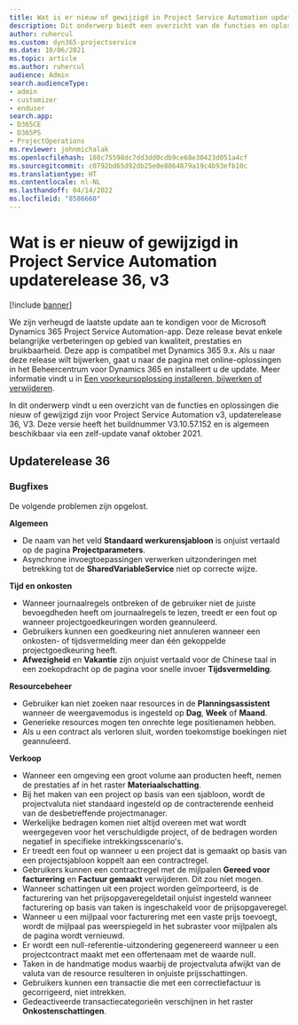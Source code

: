 ```yaml
---
title: Wat is er nieuw of gewijzigd in Project Service Automation updaterelease 36, v3
description: Dit onderwerp biedt een overzicht van de functies en oplossingen die beschikbaar zijn in Update-versie 36, V3 van Microsoft Dynamics 365 Project Service Automation.
author: ruhercul
ms.custom: dyn365-projectservice
ms.date: 10/06/2021
ms.topic: article
ms.author: ruhercul
audience: Admin
search.audienceType:
- admin
- customizer
- enduser
search.app:
- D365CE
- D365PS
- ProjectOperations
ms.reviewer: johnmichalak
ms.openlocfilehash: 108c75598dc7dd3dd0cdb9ce68e30423d051a4cf
ms.sourcegitcommit: c0792bd65d92db25e0e8864879a19c4b93efb10c
ms.translationtype: HT
ms.contentlocale: nl-NL
ms.lasthandoff: 04/14/2022
ms.locfileid: "8586660"
---
```

# <a name="whats-new-or-changed-in-project-service-automation-update-release-36-v3"></a>Wat is er nieuw of gewijzigd in Project Service Automation updaterelease 36, v3

[!include [banner](../includes/psa-now-project-operations.md)]

We zijn verheugd de laatste update aan te kondigen voor de Microsoft Dynamics 365 Project Service Automation-app. Deze release bevat enkele belangrijke verbeteringen op gebied van kwaliteit, prestaties en bruikbaarheid. Deze app is compatibel met Dynamics 365 9.x. Als u naar deze release wilt bijwerken, gaat u naar de pagina met online-oplossingen in het Beheercentrum voor Dynamics 365 en installeert u de update. Meer informatie vindt u in [Een voorkeursoplossing installeren, bijwerken of verwijderen](/power-platform/admin/install-remove-preferred-solution).

In dit onderwerp vindt u een overzicht van de functies en oplossingen die nieuw of gewijzigd zijn voor Project Service Automation v3, updaterelease 36, V3. Deze versie heeft het buildnummer V3.10.57.152 en is algemeen beschikbaar via een zelf-update vanaf oktober 2021.

## <a name="update-release-36"></a>Updaterelease 36

### <a name="bug-fixes"></a>Bugfixes

De volgende problemen zijn opgelost.

**Algemeen**
- De naam van het veld **Standaard werkurensjabloon** is onjuist vertaald op de pagina **Projectparameters**.
- Asynchrone invoegtoepassingen verwerken uitzonderingen met betrekking tot de **SharedVariableService** niet op correcte wijze.

**Tijd en onkosten**
- Wanneer journaalregels ontbreken of de gebruiker niet de juiste bevoegdheden heeft om journaalregels te lezen, treedt er een fout op wanneer projectgoedkeuringen worden geannuleerd.
- Gebruikers kunnen een goedkeuring niet annuleren wanneer een onkosten- of tijdsvermelding meer dan één gekoppelde projectgoedkeuring heeft.
- **Afwezigheid** en **Vakantie** zijn onjuist vertaald voor de Chinese taal in een zoekopdracht op de pagina voor snelle invoer **Tijdsvermelding**.

**Resourcebeheer**
- Gebruiker kan niet zoeken naar resources in de **Planningsassistent** wanneer de weergavemodus is ingesteld op **Dag**, **Week** of **Maand**.
- Generieke resources mogen ten onrechte lege positienamen hebben. 
- Als u een contract als verloren sluit, worden toekomstige boekingen niet geannuleerd.

**Verkoop**
- Wanneer een omgeving een groot volume aan producten heeft, nemen de prestaties af in het raster **Materiaalschatting**.
- Bij het maken van een project op basis van een sjabloon, wordt de projectvaluta niet standaard ingesteld op de contracterende eenheid van de desbetreffende projectmanager.
- Werkelijke bedragen komen niet altijd overeen met wat wordt weergegeven voor het verschuldigde project, of de bedragen worden negatief in specifieke intrekkingsscenario's.
- Er treedt een fout op wanneer u een project dat is gemaakt op basis van een projectsjabloon koppelt aan een contractregel.
- Gebruikers kunnen een contractregel met de mijlpalen **Gereed voor facturering** en **Factuur gemaakt** verwijderen. Dit zou niet mogen.
- Wanneer schattingen uit een project worden geïmporteerd, is de facturering van het prijsopgaveregeldetail onjuist ingesteld wanneer facturering op basis van taken is ingeschakeld voor de prijsopgaveregel.
- Wanneer u een mijlpaal voor facturering met een vaste prijs toevoegt, wordt de mijlpaal pas weerspiegeld in het subraster voor mijlpalen als de pagina wordt vernieuwd.
- Er wordt een null-referentie-uitzondering gegenereerd wanneer u een projectcontract maakt met een offertenaam met de waarde null.
- Taken in de handmatige modus waarbij de projectvaluta afwijkt van de valuta van de resource resulteren in onjuiste prijsschattingen.
- Gebruikers kunnen een transactie die met een correctiefactuur is gecorrigeerd, niet intrekken.
- Gedeactiveerde transactiecategorieën verschijnen in het raster **Onkostenschattingen**.



